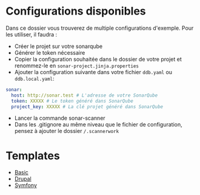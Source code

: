 Configurations disponibles
===

Dans ce dossier vous trouverez de multiple configurations d'exemple. Pour les utiliser, il faudra :
* Créer le projet sur votre sonarqube
* Générer le token nécessaire
* Copier la configuration souhaitée dans le dossier de votre projet et renommez-le en `sonar-project.jinja.properties`
* Ajouter la configuration suivante dans votre fichier `ddb.yaml` ou `ddb.local.yaml`:
```yaml
sonar:
  host: http://sonar.test # L'adresse de votre SonarQube
  token: XXXXX # Le token généré dans SonarQube
  project_key: XXXXX # La clé projet généré dans SonarQube 
```
* Lancer la commande sonar-scanner 
* Dans les .gitignore au même niveau que le fichier de configuration, pensez à ajouter le dossier `/.scannerwork`

# Templates

* [Basic](basic.jinja.properties)
* [Drupal](drupal.jinja.properties)
* [Symfony](symfony.jinja.properties)
